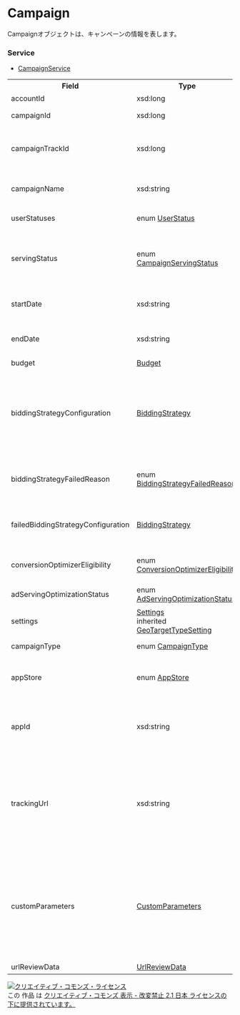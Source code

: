 # Campaign
Campaignオブジェクトは、キャンペーンの情報を表します。

### Service
+ [CampaignService](../services/CampaignService.md)

<table>
 <tr>
  <th>Field</th>
  <th>Type</th>
  <th>Description</th>
  <th>response</th>
  <th>get</th>
  <th>add</th>
  <th>set</th>
  <th>remove</th>
 </tr>
 <tr>
  <td>accountId</td>
  <td>xsd:long</td>
  <td>アカウントIDです。</td>
  <td>yes</td>
  <td>-</td>
  <td>-</td>
  <td>-</td>
  <td>-</td>
 </tr>
 <tr>
  <td>campaignId</td>
  <td>xsd:long</td>
  <td>キャンペーンIDです。</td>
  <td>yes</td>
  <td>-</td>
  <td>-</td>
  <td>Requirement<br><i>NotUpdatable</i></td>
  <td>Requirement<br><i>NotUpdatable</i></td>
 </tr>
 <tr>
  <td>campaignTrackId</td>
  <td>xsd:long</td>
  <td>トラッキング用キャンペーンIDです。<br>※Sandbox環境では常に0が返ります。</td>
  <td>yes</td>
  <td>-</td>
  <td>-</td>
  <td>-</td>
  <td>-</td>
 </tr>
 <tr>
  <td>campaignName</td>
  <td>xsd:string</td>
  <td>キャンペーン名です。<br>※入力制限：50文字以内です。</td>
  <td>yes</td>
  <td>-</td>
  <td>Requirement</td>
  <td>Optional</td>
  <td>-</td>
 </tr>
 <tr>
  <td>userStatuses</td>
  <td>enum <a href="./UserStatus.md">UserStatus</a></td>
  <td>ユーザーにより広告配信の有無を調整できる 設定です。</td>
  <td>yes</td>
  <td>-</td>
  <td>Requirement</td>
  <td>Optional</td>
  <td>-</td>
 </tr>
 <tr>
  <td>servingStatus</td>
  <td>enum <a href="./CampaignServingStatus.md">CampaignServingStatus</a></td>
  <td>キャンペーンレベルの配信状況です。<br>ユーザーによる広告配信の調整に関わらず、キャンペーンとしての状態を表します。</td>
  <td>yes</td>
  <td>-</td>
  <td>-</td>
  <td>-</td>
  <td>-</td>
 </tr>
  <tr>
  <td>startDate</td>
  <td>xsd:string</td>
  <td>キャンペーンの開始日です。<br>過去の日付は指定 できません。</td>
  <td>yes</td>
  <td>-</td>
  <td>Optional<br>※Default: 当日日付</td>
  <td>Optional</td>
  <td>-</td>
 </tr>
 <tr>
  <td>endDate</td>
  <td>xsd:string</td>
  <td>キャンペーンの終了日です。<br>過去の日付、開始日以前の日付は指定 できません。</td>
  <td>yes</td>
  <td>-</td>
  <td>Optional<br>※Default: 20371231</td>
  <td>Optional</td>
  <td>-</td>
 </tr>
 <tr>
  <td>budget</td>
  <td><a href="./Budget.md">Budget</a></td>
  <td>キャンペーンの予算です。</td>
  <td>yes</td>
  <td>-</td>
  <td>Requirement</td>
  <td>Optional</td>
  <td>-</td>
 </tr>
 <tr>
  <td>biddingStrategyConfiguration</td>
  <td><a href="./BiddingStrategy_Campaign.md">BiddingStrategy</a></td>
  <td>入札設定です。<br>※BudgetOptimizerの登録、更新は行えません。（照会のみ可能です）<br>※アプリキャンペーンでiOSを指定した場合、 TARGET_CPA/TARGET_ROASは 設定できません。</td>
  <td>yes</td>
  <td>-</td>
  <td>Requirement</td>
  <td>Optional</td>
  <td>-</td>
 </tr>
  <tr>
  <td>biddingStrategyFailedReason</td>
  <td>enum <a href="./BiddingStrategyFailedReason.md">BiddingStrategyFailedReason</a></td>
  <td>自動入札の設定に失敗した理由です。<br>※失敗時のみレスポンスとして表示されます。</td>
  <td>yes</td>
  <td>-</td>
  <td>-</td>
  <td>-</td>
  <td>-</td>
 </tr>
 <tr>
  <td>failedBiddingStrategyConfiguration</td>
  <td><a href="./BiddingStrategy_Campaign.md">BiddingStrategy</a></td>
  <td>登録に失敗した自動入札設定です。<br>※失敗時のみレスポンスとして表示されます。</td>
  <td>yes</td>
  <td>-</td>
  <td>-</td>
  <td>-</td>
 </tr>
 <tr>
  <td>conversionOptimizerEligibility</td>
  <td>enum <a href="./ConversionOptimizerEligibility.md">ConversionOptimizerEligibility</a></td>
  <td>コンバージョンオプティマイザーが利用可能 であるか判定します。</td>
  <td>yes</td>
  <td>-</td>
  <td>-</td>
  <td>-</td>
  <td>-</td>
 </tr>
 <tr>
  <td>adServingOptimizationStatus</td>
  <td>enum <a href="./AdServingOptimizationStatus.md">AdServingOptimizationStatus</a></td>
  <td>広告表示の最適化の設定です。</td>
  <td>yes</td>
  <td>-</td>
  <td>Optional<br>※Default: OPTIMIZE</td>
  <td>Optional</td>
  <td>-</td>
 </tr>
  <tr>
  <td>settings</td>
  <td><a href="./Settings_Campaign.md">Settings</a><br>inherited <a href="./GeoTargetTypeSetting.md">GeoTargetTypeSetting</a></td>
  <td>ターゲット及びマッチング設定です。</td>
  <td>yes</td>
  <td>-</td>
  <td>Optional<br>※Default: GeoTargetTypeSetting</td>
  <td>Optional</td>
  <td>-</td>
 </tr>
 <tr>
  <td>campaignType</td>
  <td>enum <a href="./CampaignType.md">CampaignType</a></td>
  <td>キャンペーンの種類です。</td>
  <td>yes</td>
  <td>-</td>
  <td>Optional<br>※Default: STANDARD</td>
  <td>-</td>
  <td>-</td>
 </tr>
 <tr>
  <td>appStore</td>
  <td>enum <a href="./AppStore_Campaign.md">AppStore</a></td>
  <td>アプリストアの選択です。</td>
  <td>yes</td>
  <td>-</td>
  <td>Requirement<br>※campaignType: MOBILE_APPの場合のみ</td>
  <td>-</td>
  <td>-</td>
 </tr>
 <tr>
  <td>appId</td>
  <td>xsd:string</td>
  <td>アプリID（iOS）またはパッケージ名 （Android）です。<br>※アプリキャンペーンの場合、 iOSは数値のみの入力をお願いします。</td>
  <td>yes</td>
  <td>-</td>
  <td>Requirement<br>※campaignType: MOBILE_APPの場合のみ</td>
  <td>-</td>
  <td>-</td>
 </tr>
 <tr>
  <td>trackingUrl</td>
  <td>xsd:string</td>
  <td>トラッキングURLです。<br>※アプリキャンペーンでAndroidの場合、設定はできません。</td>
  <td>yes</td>
  <td>-</td>
  <td>Optional</td>
  <td>Optional<br>※こちらが審査中 の場合、編集は できません。<br>※変更がない場合、審査対象とはなりません。</td>
  <td>-</td>
 </tr>
 <tr>
  <td>customParameters</td>
  <td><a href="./CustomParameters.md">CustomParameters</a></td>
  <td>カスタムパラメータです。<br>※アプリキャンペーンでAndroidの場合、設定はできません。</td>
  <td>yes</td>
  <td>-</td>
  <td>Optional</td>
  <td>Optional<br>※トラッキング URLが審査中の場合、編集はできません。<br>※変更がない場合、審査対象とはなりません。</td>
  <td>-</td>
 </tr>
 <tr>
  <td>urlReviewData</td>
  <td><a href="./UrlReviewData.md">UrlReviewData</a></td>
  <td>URLの審査状況です。</td>
  <td>yes</td>
  <td>-</td>
  <td>-</td>
  <td>-</td>
  <td>-</td>
 </tr>
</table>

<a rel="license" href="http://creativecommons.org/licenses/by-nd/2.1/jp/"><img alt="クリエイティブ・コモンズ・ライセンス" style="border-width:0" src="https://i.creativecommons.org/l/by-nd/2.1/jp/88x31.png" /></a><br />この 作品 は <a rel="license" href="http://creativecommons.org/licenses/by-nd/2.1/jp/">クリエイティブ・コモンズ 表示 - 改変禁止 2.1 日本 ライセンスの下に提供されています。</a>
